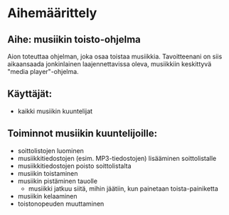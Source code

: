 # Aihemäärittely

## Aihe: musiikin toisto-ohjelma
Aion toteuttaa ohjelman, joka osaa toistaa musiikkia. Tavoitteenani on siis aikaansaada jonkinlainen laajennettavissa oleva, musiikkiin keskittyvä "media player"-ohjelma.

## Käyttäjät:
- kaikki musiikin kuuntelijat

## Toiminnot musiikin kuuntelijoille:
- soittolistojen luominen
- musiikkitiedostojen (esim. MP3-tiedostojen) lisääminen soittolistalle
- musiikkitiedostojen poisto soittolistalta
- musiikin toistaminen
- musiikin pistäminen tauolle
	- musiikki jatkuu siitä, mihin jäätiin, kun painetaan toista-painiketta
- musiikin kelaaminen
- toistonopeuden muuttaminen

